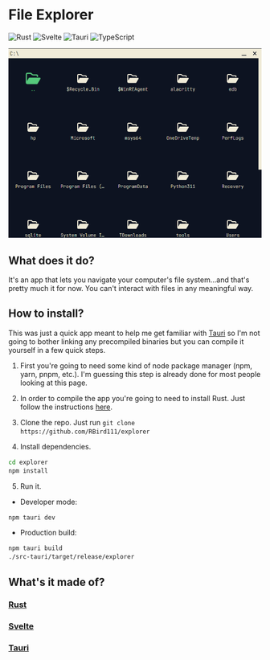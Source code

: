 # File Explorer

![Rust](https://img.shields.io/badge/rust-%23000000.svg?style=for-the-badge&logo=rust&logoColor=white)
![Svelte](https://img.shields.io/badge/svelte-%23f1413d.svg?style=for-the-badge&logo=svelte&logoColor=white)
![Tauri](https://img.shields.io/badge/tauri-%2324C8DB.svg?style=for-the-badge&logo=tauri&logoColor=%23FFFFFF)
![TypeScript](https://img.shields.io/badge/typescript-%23007ACC.svg?style=for-the-badge&logo=typescript&logoColor=white)

![App Image](./static/app-preview.png)

## What does it do?

It's an app that lets you navigate your computer's file system...and that's pretty much it for now. You can't interact with files in any meaningful way.

## How to install?

This was just a quick app meant to help me get familiar with [Tauri](https://tauri.app/) so I'm not going to bother linking any precompiled binaries but you can compile it yourself in a few quick steps.

1. First you're going to need some kind of node package manager (npm, yarn, pnpm, etc.). I'm guessing this step is already done for most people looking at this page.

2. In order to compile the app you're going to need to install Rust. Just follow the instructions [here](https://www.rust-lang.org/learn/get-started).

3. Clone the repo. Just run `git clone https://github.com/RBird111/explorer`

4. Install dependencies.

```bash
cd explorer
npm install
```

5. Run it.

- Developer mode:

```bash
npm tauri dev
```

- Production build:

```bash
npm tauri build
./src-tauri/target/release/explorer
```

## What's it made of?

### [Rust](https://www.rust-lang.org/)

### [Svelte](https://kit.svelte.dev/)

### [Tauri](https://tauri.app/)
